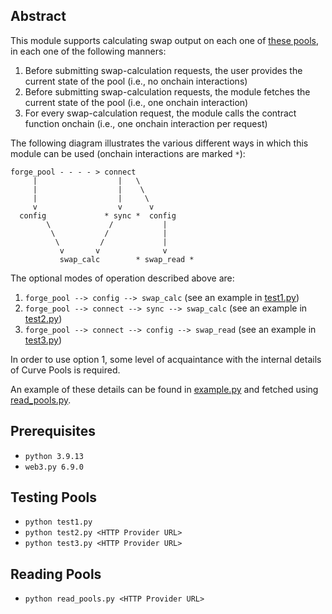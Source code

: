 ## Abstract

This module supports calculating swap output on each one of [these pools](factory/Main.py#L17-L43), in each one of the following manners:
1. Before submitting swap-calculation requests, the user provides the current state of the pool (i.e., no onchain interactions)
2. Before submitting swap-calculation requests, the module fetches the current state of the pool (i.e., one onchain interaction)
3. For every swap-calculation request, the module calls the contract function onchain (i.e., one onchain interaction per request)

The following diagram illustrates the various different ways in which this module can be used (onchain interactions are marked `*`):
```
forge_pool - - - - > connect
     |                  |   \
     |                  |    \
     |                  |     \
     v                  v      v
  config             * sync *  config
        \             /           |
         \           /            |
          \         /             |
           v       v              v
           swap_calc        * swap_read *
```

The optional modes of operation described above are:
1. `forge_pool --> config --> swap_calc` (see an example in [test1.py](test1.py))
2. `forge_pool --> connect --> sync --> swap_calc` (see an example in [test2.py](test2.py))
3. `forge_pool --> connect --> config --> swap_read` (see an example in [test3.py](test3.py))

In order to use option 1, some level of acquaintance with the internal details of Curve Pools is required.

An example of these details can be found in [example.py](example.py) and fetched using [read_pools.py](read_pools.py).

## Prerequisites

- `python 3.9.13`
- `web3.py 6.9.0`

## Testing Pools

- `python test1.py`
- `python test2.py <HTTP Provider URL>`
- `python test3.py <HTTP Provider URL>`

## Reading Pools

- `python read_pools.py <HTTP Provider URL>`
